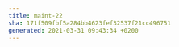 ```yaml
---
title: maint-22
sha: 171f509fbf5a284bb4623fef32537f21cc496751
generated: 2021-03-31 09:43:34 +0200
---
```

